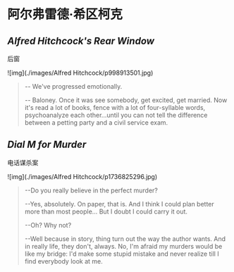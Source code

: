 # 阿尔弗雷德·希区柯克



## _Alfred Hitchcock's Rear Window_

后窗

![img](./images/Alfred Hitchcock/p998913501.jpg)

> -- We've progressed emotionally.
>
> -- Baloney. Once it was see somebody, get excited, get married. Now it's read a lot of books, fence with a lot of four-syllable words, psychoanalyze each other…until you can not tell the difference between a petting party and a civil service exam.



## _Dial M for Murder_

电话谋杀案

![img](./images/Alfred Hitchcock/p1736825296.jpg)

> --Do you really believe in the perfect murder?
>
> --Yes, absolutely. On paper, that is. And I think I could plan better more than most people… But I doubt I could carry it out.
>
> --Oh? Why not?
>
> --Well because in story, thing turn out the way the author wants. And in really life, they don't, always. No, I'm afraid my murders would be like my bridge: I'd make some stupid mistake and never realize till I find everybody look at me. 